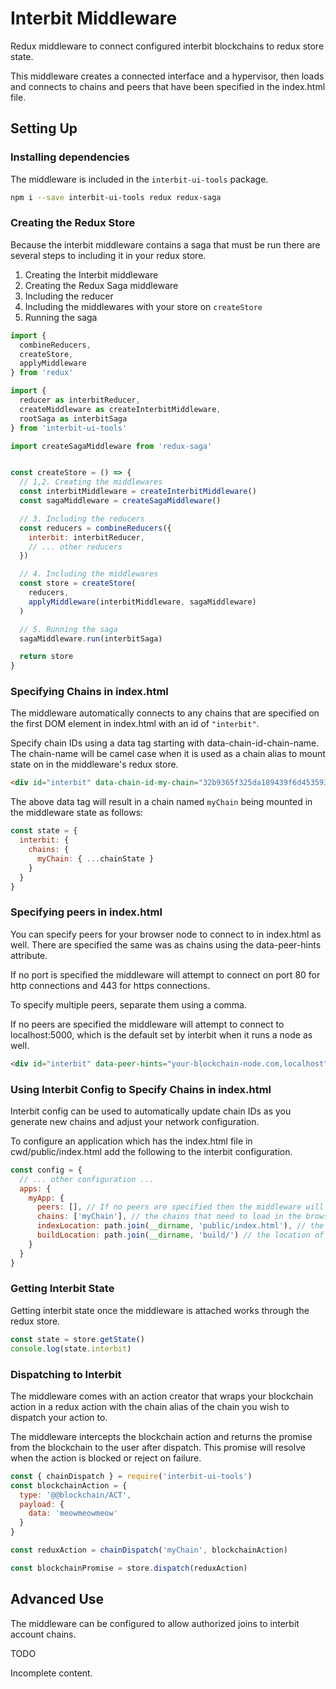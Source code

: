 # Interbit Middleware

Redux middleware to connect configured interbit blockchains to redux store state.

This middleware creates a connected interface and a hypervisor, then loads and connects to chains and peers that have been specified in the index.html file.

## Setting Up

### Installing dependencies

The middleware is included in the `interbit-ui-tools` package.

```sh
npm i --save interbit-ui-tools redux redux-saga
```

### Creating the Redux Store

Because the interbit middleware contains a saga that must be run there are several steps to including it in your redux store.

1. Creating the Interbit middleware
1. Creating the Redux Saga middleware
1. Including the reducer
1. Including the middlewares with your store on `createStore`
1. Running the saga

```js
import {
  combineReducers,
  createStore,
  applyMiddleware
} from 'redux'

import {
  reducer as interbitReducer,
  createMiddleware as createInterbitMiddleware,
  rootSaga as interbitSaga
} from 'interbit-ui-tools'

import createSagaMiddleware from 'redux-saga'


const createStore = () => {
  // 1,2. Creating the middlewares
  const interbitMiddleware = createInterbitMiddleware()
  const sagaMiddleware = createSagaMiddleware()

  // 3. Including the reducers
  const reducers = combineReducers({
    interbit: interbitReducer,
    // ... other reducers
  })

  // 4. Including the middlewares
  const store = createStore(
    reducers,
    applyMiddleware(interbitMiddleware, sagaMiddleware)
  )

  // 5. Running the saga
  sagaMiddleware.run(interbitSaga)

  return store
}
```

### Specifying Chains in index.html

The middleware automatically connects to any chains that are specified on the first DOM element in index.html with an id of `"interbit"`.

Specify chain IDs using a data tag starting with data-chain-id-chain-name. The chain-name will be camel case when it is used as a chain alias to mount state on in the middleware's redux store.

```html
<div id="interbit" data-chain-id-my-chain="32b9365f325da189439f6d453593cf4e0a5a06ead7e6bbecc1d0814c578df452" />
```

The above data tag will result in a chain named `myChain` being mounted in the middleware state as follows:

```js
const state = {
  interbit: {
    chains: {
      myChain: { ...chainState }
    }
  }
}
```

### Specifying peers in index.html

You can specify peers for your browser node to connect to in index.html as well. There are specified the same was as chains using the data-peer-hints attribute.

If no port is specified the middleware will attempt to connect on port 80 for http connections and 443 for https connections.

To specify multiple peers, separate them using a comma.

If no peers are specified the middleware will attempt to connect to localhost:5000, which is the default set by interbit when it runs a node as well.

```html
<div id="interbit" data-peer-hints="your-blockchain-node.com,localhost" />
```

### Using Interbit Config to Specify Chains in index.html

Interbit config can be used to automatically update chain IDs as you generate new chains and adjust your network configuration.

To configure an application which has the index.html file in cwd/public/index.html add the following to the interbit configuration.

```js
const config = {
  // ... other configuration ...
  apps: {
    myApp: {
      peers: [], // If no peers are specified then the middleware will use the default of localhost.
      chains: ['myChain'], // the chains that need to load in the browser
      indexLocation: path.join(__dirname, 'public/index.html'), // the index.html to update with the app info
      buildLocation: path.join(__dirname, 'build/') // the location of the finished build to update
    }
  }
}
```

### Getting Interbit State

Getting interbit state once the middleware is attached works through the redux store.

```js
const state = store.getState()
console.log(state.interbit)
```

### Dispatching to Interbit

The middleware comes with an action creator that wraps your blockchain action in a redux action with the chain alias of the chain you wish to dispatch your action to.

The middleware intercepts the blockchain action and returns the promise from the blockchain to the user after dispatch. This promise will resolve when the action is blocked or reject on failure.

```js
const { chainDispatch } = require('interbit-ui-tools')
const blockchainAction = {
  type: '@@blockchain/ACT',
  payload: {
    data: 'meowmeowmeow'
  }
}

const reduxAction = chainDispatch('myChain', blockchainAction)

const blockchainPromise = store.dispatch(reduxAction)
```

## Advanced Use

The middleware can be configured to allow authorized joins to interbit account chains.

<div class="tips warning">
  <p><span></span>TODO</p>
  <p>Incomplete content.</p>
</div>

